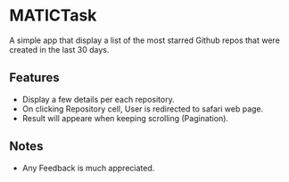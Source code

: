 # MATICTask

A simple app that display a list of the most starred Github repos that were created in the last 30 days.

## Features
- Display a few details per each repository.
- On clicking Repository cell, User is redirected to safari web page.
- Result will appeare when keeping scrolling (Pagination).

## Notes
- Any Feedback is much appreciated.
